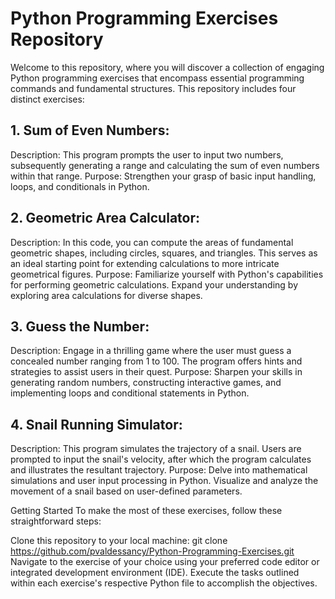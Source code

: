# Python Programming Exercises Repository
Welcome to this repository, where you will discover a collection of engaging Python programming exercises that encompass essential programming commands and fundamental structures. This repository includes four distinct exercises:

## 1. Sum of Even Numbers:
Description: This program prompts the user to input two numbers, subsequently generating a range and calculating the sum of even numbers within that range.
Purpose: Strengthen your grasp of basic input handling, loops, and conditionals in Python.

## 2. Geometric Area Calculator:
Description: In this code, you can compute the areas of fundamental geometric shapes, including circles, squares, and triangles. This serves as an ideal starting point for extending calculations to more intricate geometrical figures.
Purpose: Familiarize yourself with Python's capabilities for performing geometric calculations. Expand your understanding by exploring area calculations for diverse shapes.

## 3. Guess the Number:
Description: Engage in a thrilling game where the user must guess a concealed number ranging from 1 to 100. The program offers hints and strategies to assist users in their quest.
Purpose: Sharpen your skills in generating random numbers, constructing interactive games, and implementing loops and conditional statements in Python.

## 4. Snail Running Simulator:
Description: This program simulates the trajectory of a snail. Users are prompted to input the snail's velocity, after which the program calculates and illustrates the resultant trajectory.
Purpose: Delve into mathematical simulations and user input processing in Python. Visualize and analyze the movement of a snail based on user-defined parameters.

Getting Started
To make the most of these exercises, follow these straightforward steps:

Clone this repository to your local machine:
git clone https://github.com/pvaldessancy/Python-Programming-Exercises.git
Navigate to the exercise of your choice using your preferred code editor or integrated development environment (IDE).
Execute the tasks outlined within each exercise's respective Python file to accomplish the objectives.
